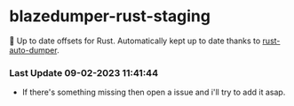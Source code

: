 # blazedumper-rust-staging

🚀 Up to date offsets for Rust. Automatically kept up to date thanks to [rust-auto-dumper](https://github.com/Akandesh/rust-auto-dumper).


### Last Update 09-02-2023 11:41:44
- If there's something missing then open a issue and i'll try to add it asap.